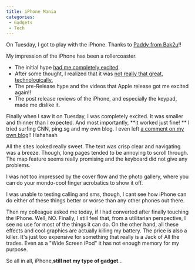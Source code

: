 ```yaml
---
title: iPhone Mania
categories: 
 - Gadgets
 - Tech
---
```


On Tuesday, I got to play with the iPhone. Thanks to [Paddy from Bak2u][0]!!

My  impression of the iPhone has been a rollercoaster.

* The initial hype [had me completely excited][1].
* After some thought, I realized that it was [not really that great, technologically.][2]
* The pre-Release hype and the videos that Apple release got me excited again!!
* The post release reviews of the iPhone, and especially the keypad, made me dislike it.

Finally when I saw it on Tuesday, I was completely excited. It was smaller and thinner than I expected. And most importantly, **it worked just fine! ** I tried surfing CNN, ping.sg and my own blog. I even left [a comment on my own blog][3]!! Hahahaah

All the sites looked really sweet. The text was crisp clear and navigating was a breeze. Though,  long pages tended to be annoying to scroll through. The map feature seems really promising and the keyboard did not give any problems.

I was not too impressed by the cover flow and the photo gallery, where you can do your mondo-cool finger acrobatics to show it off.

I was unable to testing calling and sms, though, I cant see how iPhone can do either of these things better or worse than any other phones out there.

Then my colleague asked me today, if I had converted after finally touching the iPhone. Well, NO. Finally, I still feel that, from a utilitarian perspective, I see no use for most of the things it can do. On the other hand, all these effects and cool graphics are actually killing my battery. The price is also a killer. It's just too expensive for something that really is a Jack of All the trades. Even as a "Wide Screen iPod" it has not enough memory for my purpose.

So all in all, iPhone,**still not my type of gadget**...


[0]: http://tomato75.blogspot.com/2007/07/iphone-gathering-geek-terminal.html
[1]: http://nttup.wordpress.com/2007/01/10/macworld/
[2]: http://nttup.wordpress.com/2007/01/10/iphone-the-jack-of-all-trades/
[3]: http://nttup.wordpress.com/2007/07/14/pizza-pizza/#comment-4725